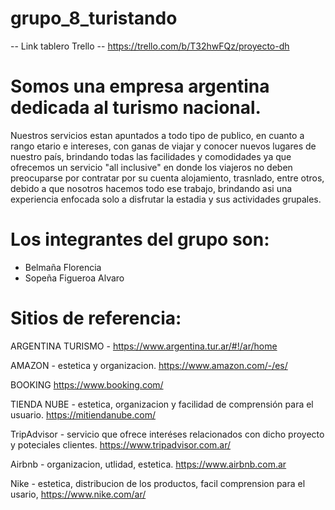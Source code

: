 # grupo_8_turistando

-- Link tablero Trello -- https://trello.com/b/T32hwFQz/proyecto-dh

# Somos una empresa argentina dedicada al turismo nacional.

Nuestros servicios estan apuntados a todo tipo de publico, en cuanto a rango etario e intereses, con ganas de viajar y conocer nuevos lugares de nuestro país, brindando todas las facilidades y comodidades  ya que ofrecemos un servicio "all inclusive" en donde los viajeros no deben preocuparse por contratar por su cuenta alojamiento, trasnlado, entre otros, debido a que nosotros hacemos todo ese trabajo, brindando asi una experiencia enfocada solo a disfrutar la estadia y sus actividades grupales.

# Los integrantes del grupo son:

- Belmaña Florencia
- Sopeña Figueroa Alvaro

# Sitios de referencia:

ARGENTINA TURISMO - https://www.argentina.tur.ar/#!/ar/home

AMAZON - estetica y organizacion. https://www.amazon.com/-/es/

BOOKING https://www.booking.com/

TIENDA NUBE - estetica, organizacion y facilidad de comprensión para el usuario. https://mitiendanube.com/

TripAdvisor - servicio que ofrece interéses relacionados con dicho proyecto y poteciales clientes. https://www.tripadvisor.com.ar/

Airbnb - organizacion, utlidad, estetica. https://www.airbnb.com.ar

Nike - estetica, distribucion de los productos, facil comprension para el usario, https://www.nike.com/ar/
